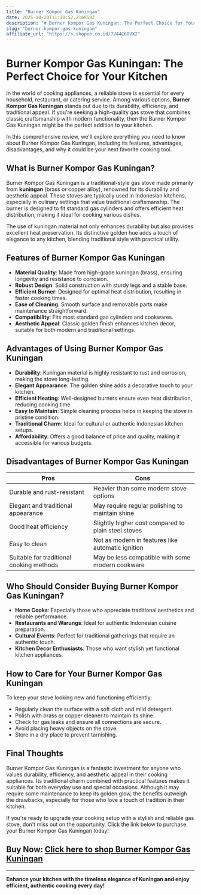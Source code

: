 ```yaml
---
title: "Burner Kompor Gas Kuningan"
date: 2025-10-20T11:10:52.216859Z
description: "# Burner Kompor Gas Kuningan: The Perfect Choice for Your Kitchen..."
slug: "burner-kompor-gas-kuningan"
affiliate_url: "https://s.shopee.co.id/7V44C68VX2"
---
```

# Burner Kompor Gas Kuningan: The Perfect Choice for Your Kitchen

In the world of cooking appliances, a reliable stove is essential for every household, restaurant, or catering service. Among various options, **Burner Kompor Gas Kuningan** stands out due to its durability, efficiency, and traditional appeal. If you're seeking a high-quality gas stove that combines classic craftsmanship with modern functionality, then the Burner Kompor Gas Kuningan might be the perfect addition to your kitchen.

In this comprehensive review, we'll explore everything you need to know about Burner Kompor Gas Kuningan, including its features, advantages, disadvantages, and why it could be your next favorite cooking tool.

## What is Burner Kompor Gas Kuningan?

Burner Kompor Gas Kuningan is a traditional-style gas stove made primarily from **kuningan** (brass or copper alloy), renowned for its durability and aesthetic appeal. These stoves are typically used in Indonesian kitchens, especially in culinary settings that value traditional craftsmanship. The burner is designed to fit standard gas cylinders and offers efficient heat distribution, making it ideal for cooking various dishes.

The use of kuningan material not only enhances durability but also provides excellent heat preservation. Its distinctive golden hue adds a touch of elegance to any kitchen, blending traditional style with practical utility.

## Features of Burner Kompor Gas Kuningan

- **Material Quality**: Made from high-grade kuningan (brass), ensuring longevity and resistance to corrosion.
- **Robust Design**: Solid construction with sturdy legs and a stable base.
- **Efficient Burner**: Designed for optimal heat distribution, resulting in faster cooking times.
- **Ease of Cleaning**: Smooth surface and removable parts make maintenance straightforward.
- **Compatibility**: Fits most standard gas cylinders and cookwares.
- **Aesthetic Appeal**: Classic golden finish enhances kitchen decor, suitable for both modern and traditional settings.

## Advantages of Using Burner Kompor Gas Kuningan

- **Durability**: Kuningan material is highly resistant to rust and corrosion, making the stove long-lasting.
- **Elegant Appearance**: The golden shine adds a decorative touch to your kitchen.
- **Efficient Heating**: Well-designed burners ensure even heat distribution, reducing cooking time.
- **Easy to Maintain**: Simple cleaning process helps in keeping the stove in pristine condition.
- **Traditional Charm**: Ideal for cultural or authentic Indonesian kitchen setups.
- **Affordability**: Offers a good balance of price and quality, making it accessible for various budgets.

## Disadvantages of Burner Kompor Gas Kuningan

| Pros | Cons |
|---|---|
| Durable and rust-resistant | Heavier than some modern stove options |
| Elegant and traditional appearance | May require regular polishing to maintain shine |
| Good heat efficiency | Slightly higher cost compared to plain steel stoves |
| Easy to clean | Not as modern in features like automatic ignition |
| Suitable for traditional cooking methods | May be less compatible with some modern cookware |

## Who Should Consider Buying Burner Kompor Gas Kuningan?

- **Home Cooks**: Especially those who appreciate traditional aesthetics and reliable performance.
- **Restaurants and Warungs**: Ideal for authentic Indonesian cuisine preparation.
- **Cultural Events**: Perfect for traditional gatherings that require an authentic touch.
- **Kitchen Decor Enthusiasts**: Those who want stylish yet functional kitchen appliances.

## How to Care for Your Burner Kompor Gas Kuningan

To keep your stove looking new and functioning efficiently:

- Regularly clean the surface with a soft cloth and mild detergent.
- Polish with brass or copper cleaner to maintain its shine.
- Check for gas leaks and ensure all connections are secure.
- Avoid placing heavy objects on the stove.
- Store in a dry place to prevent tarnishing.

## Final Thoughts

Burner Kompor Gas Kuningan is a fantastic investment for anyone who values durability, efficiency, and aesthetic appeal in their cooking appliances. Its traditional charm combined with practical features makes it suitable for both everyday use and special occasions. Although it may require some maintenance to keep its golden glow, the benefits outweigh the drawbacks, especially for those who love a touch of tradition in their kitchen.

If you're ready to upgrade your cooking setup with a stylish and reliable gas stove, don't miss out on the opportunity. Click the link below to purchase your Burner Kompor Gas Kuningan today!

## Buy Now: [Click here to shop Burner Kompor Gas Kuningan](https://s.shopee.co.id/7V44C68VX2)

---

**Enhance your kitchen with the timeless elegance of Kuningan and enjoy efficient, authentic cooking every day!**